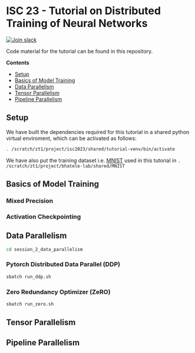 # ISC 23 - Tutorial on Distributed Training of Neural Networks

[![Join slack](https://img.shields.io/badge/slack-axonn--users-blue)](https://join.slack.com/t/axonn-users/shared_invite/zt-1vw4fm25c-XAH9n9d_3hg5TuHMw_7Ggw)

Code material for the tutorial can be found in this repository. 

**Contents** 
* [Setup](#setup)
* [Basics of Model Training](#basics-of-model-training)
* [Data Parallelism](#data-parallelism)
* [Tensor Parallelism](#tensor-parallelism)
* [Pipeline Parallelism](#pipeline-parallelism)

## Setup 

We have built the dependencies required for this tutorial in a shared python virtual enviroment, which can be activated as follows:

```bash
. /scratch/zt1/project/isc2023/shared/tutorial-venv/bin/activate

```

We have also put the training dataset i.e. [MNIST](http://yann.lecun.com/exdb/mnist/)  used in this tutorial in `. /scratch/zt1/project/bhatele-lab/shared/MNIST`



## Basics of Model Training

### Mixed Precision

### Activation Checkpointing


## Data Parallelism

```bash
cd session_2_data_parallelism
```

### Pytorch Distributed Data Parallel (DDP)

```bash
sbatch run_ddp.sh
```

### Zero Redundancy Optimizer (ZeRO)


```bash
sbatch run_zero.sh
```

## Tensor Parallelism

## Pipeline Parallelism



